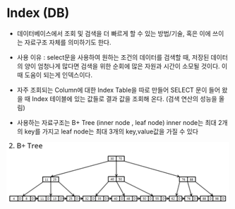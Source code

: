 # Index (DB)

- 데이터베이스에서 조회 및 검색을 더 빠르게 할 수 있는 방법/기술, 혹은 이에 쓰이는 자료구조 자체를 의미하기도 한다.

- 사용 이유 : select문을 사용하여 원하는 조건의 데이터를 검색할 때, 저장된 데이터의 양이 엄청나게 많다면 검색을 위한 순회에 많은 자원과 시간이 소모될 것이다. 이때 도움이 되는게 인덱스이다.

- 자주 조회되는 Column에 대한 Index Table을 따로 만들어 SELECT 문이 들어 왔을 때 Index 테이블에 있는 값들로 결과 값을 조회해 온다.
(검색 연산의 성능을 올림)

- 사용하는 자료구조는  B+ Tree
(inner node , leaf node)
inner node는 최대 2개의 key를 가지고
leaf node는 최대 3개의 key,value값을 가질 수 있다 

![ex_screenshot](./B+Tree.png)